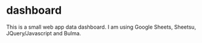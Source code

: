# dashboard
This is a small web app data dashboard. I am using Google Sheets, Sheetsu, JQuery/Javascript and Bulma.
